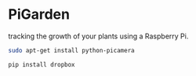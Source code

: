# PiGarden

tracking the growth of your plants using a Raspberry Pi.

```bash
sudo apt-get install python-picamera
```

```bash
pip install dropbox
```
